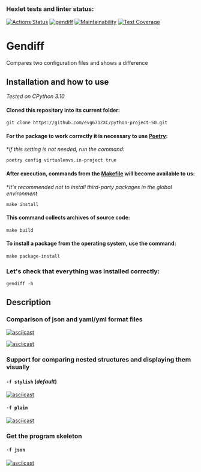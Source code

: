 ### Hexlet tests and linter status:

[![Actions Status](https://github.com/evg671ZXC/python-project-50/actions/workflows/hexlet-check.yml/badge.svg)](https://github.com/evg671ZXC/python-project-50/actions)
[![gendiff](https://github.com/evg671ZXC/python-project-50/actions/workflows/gendiff-check.yml/badge.svg)](https://github.com/evg671ZXC/python-project-50/actions/workflows/gendiff-check.yml)
[![Maintainability](https://api.codeclimate.com/v1/badges/584e23a061bc0b9fb819/maintainability)](https://codeclimate.com/github/evg671ZXC/python-project-50/maintainability)
[![Test Coverage](https://api.codeclimate.com/v1/badges/584e23a061bc0b9fb819/test_coverage)](https://codeclimate.com/github/evg671ZXC/python-project-50/test_coverage)

# Gendiff

Compares two configuration files and shows a difference

## Installation and how to use

_Tested on CPython 3.10_

#### Cloned this repository into its current folder:

```
git clone https://github.com/evg671ZXC/python-project-50.git
```

#### For the package to work correctly it is necessary to use [Poetry](https://python-poetry.org/):

\*_If this setting is not needed, run the command:_

```
poetry config virtualenvs.in-project true
```

#### After execution, commands from the [Makefile](https://guides.hexlet.io/ru/makefile-as-task-runner/) will become available to us:

\*_It's recommended not to install third-party packages in the global environment_

```
make install
```

#### This command collects archives of source code:

```
make build
```

#### To install a package from the operating system, use the command:

```
make package-install
```

### Let's check that everything was installed correctly:

```
gendiff -h
```

## Description

### Comparison of json and yaml/yml format files

[![asciicast](https://asciinema.org/a/647948.svg)](https://asciinema.org/a/647948)

[![asciicast](https://asciinema.org/a/650834.svg)](https://asciinema.org/a/650834)

### Support for comparing nested structures and displaying them visually

#### `-f stylish` (_default_)

[![asciicast](https://asciinema.org/a/651777.svg)](https://asciinema.org/a/651777)

#### `-f plain`

[![asciicast](https://asciinema.org/a/651778.svg)](https://asciinema.org/a/651778)

### Get the program skeleton

#### `-f json`

[![asciicast](https://asciinema.org/a/651784.svg)](https://asciinema.org/a/651784)
